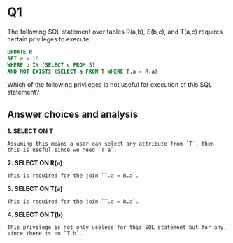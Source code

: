 Q1
=

The following SQL statement over tables R(a,b), S(b,c), and T(a,c) requires certain privileges to execute:

```sql
UPDATE R
SET a = 10
WHERE b IN (SELECT c FROM S)
AND NOT EXISTS (SELECT a FROM T WHERE T.a = R.a)
```

Which of the following privileges is not useful for execution of this SQL statement?

Answer choices and analysis
-

**1. SELECT ON T**

    Assuming this means a user can select any attribute from `T`, then this is useful since we need `T.a`.

**2. SELECT ON R(a)**

    This is required for the join `T.a = R.a`.

**3. SELECT ON T(a)**

    This is required for the join `T.a = R.a`.

**4. SELECT ON T(b)**

    This privilege is not only useless for this SQL statement but for any, since there is no `T.b`.

